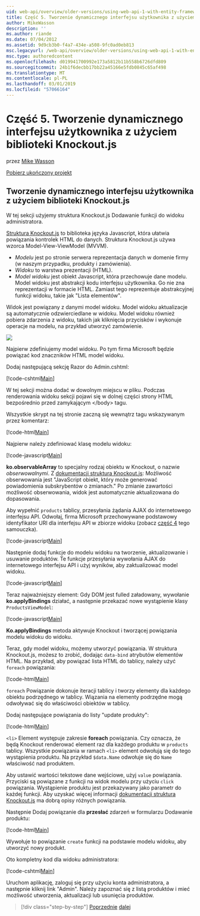 ```yaml
---
uid: web-api/overview/older-versions/using-web-api-1-with-entity-framework-5/using-web-api-with-entity-framework-part-5
title: Część 5. Tworzenie dynamicznego interfejsu użytkownika z użyciem Knockout.js | Dokumentacja firmy Microsoft
author: MikeWasson
description: ''
ms.author: riande
ms.date: 07/04/2012
ms.assetid: 9d9cb3b0-f4a7-434e-a508-9fc0ad0eb813
msc.legacyurl: /web-api/overview/older-versions/using-web-api-1-with-entity-framework-5/using-web-api-with-entity-framework-part-5
msc.type: authoredcontent
ms.openlocfilehash: d019941700992e173a5812b11b558b6726dfd809
ms.sourcegitcommit: 24b1f6decbb17bb22a45166e5fdb0845c65af498
ms.translationtype: MT
ms.contentlocale: pl-PL
ms.lasthandoff: 03/01/2019
ms.locfileid: "57066164"
---
```

<a name="part-5-creating-a-dynamic-ui-with-knockoutjs"></a>Część 5. Tworzenie dynamicznego interfejsu użytkownika z użyciem biblioteki Knockout.js
====================
przez [Mike Wasson](https://github.com/MikeWasson)

[Pobierz ukończony projekt](http://code.msdn.microsoft.com/ASP-NET-Web-API-with-afa30545)

## <a name="creating-a-dynamic-ui-with-knockoutjs"></a>Tworzenie dynamicznego interfejsu użytkownika z użyciem biblioteki Knockout.js

W tej sekcji użyjemy struktura Knockout.js Dodawanie funkcji do widoku administratora.

[Struktura Knockout.js](http://knockoutjs.com/) to biblioteka języka Javascript, która ułatwia powiązania kontrolek HTML do danych. Struktura Knockout.js używa wzorca Model-View-ViewModel (MVVM).

- *Modelu* jest po stronie serwera reprezentacja danych w domenie firmy (w naszym przypadku, produkty i zamówienia).
- *Widoku* to warstwa prezentacji (HTML).
- *Model widoku* jest obiekt Javascript, która przechowuje dane modelu. Model widoku jest abstrakcji kodu interfejsu użytkownika. Go nie zna reprezentacji w formacie HTML. Zamiast tego reprezentuje abstrakcyjnej funkcji widoku, takie jak "Lista elementów".

Widok jest powiązany z danymi model widoku. Model widoku aktualizacje są automatycznie odzwierciedlane w widoku. Model widoku również pobiera zdarzenia z widoku, takich jak kliknięcia przycisków i wykonuje operacje na modelu, na przykład utworzyć zamówienie.

![](using-web-api-with-entity-framework-part-5/_static/image1.png)

Najpierw zdefiniujemy model widoku. Po tym firma Microsoft będzie powiązać kod znaczników HTML model widoku.

Dodaj następującą sekcję Razor do Admin.cshtml:

[!code-cshtml[Main](using-web-api-with-entity-framework-part-5/samples/sample1.cshtml)]

W tej sekcji można dodać w dowolnym miejscu w pliku. Podczas renderowania widoku sekcji pojawi się w dolnej części strony HTML bezpośrednio przed zamykającym &lt;/body&gt; tagu.

Wszystkie skrypt na tej stronie zaczną się wewnątrz tagu wskazywanym przez komentarz:

[!code-html[Main](using-web-api-with-entity-framework-part-5/samples/sample2.html)]

Najpierw należy zdefiniować klasę modelu widoku:

[!code-javascript[Main](using-web-api-with-entity-framework-part-5/samples/sample3.js)]

**ko.observableArray** to specjalny rodzaj obiektu w Knockout, o nazwie *obserwowalnymi*. Z [dokumentacji struktura Knockout.js](http://knockoutjs.com/documentation/observables.html): Możliwość obserwowania jest "JavaScript obiekt, który może generować powiadomienia subskrybentów o zmianach." Po zmianie zawartości możliwość obserwowania, widok jest automatycznie aktualizowana do dopasowania.

Aby wypełnić `products` tablicy, przesyłania żądania AJAX do internetowego interfejsu API. Odwołaj, firma Microsoft przechowywane podstawowy identyfikator URI dla interfejsu API w zbiorze widoku (zobacz [część 4](using-web-api-with-entity-framework-part-4.md) tego samouczka).

[!code-javascript[Main](using-web-api-with-entity-framework-part-5/samples/sample4.js?highlight=5)]

Następnie dodaj funkcje do modelu widoku na tworzenie, aktualizowanie i usuwanie produktów. Te funkcje przesyłania wywołania AJAX do internetowego interfejsu API i użyj wyników, aby zaktualizować model widoku.

[!code-javascript[Main](using-web-api-with-entity-framework-part-5/samples/sample5.js?highlight=7)]

Teraz najważniejszy element: Gdy DOM jest fulled załadowany, wywołanie **ko.applyBindings** działać, a następnie przekazać nowe wystąpienie klasy `ProductsViewModel`:

[!code-javascript[Main](using-web-api-with-entity-framework-part-5/samples/sample6.js)]

**Ko.applyBindings** metoda aktywuje Knockout i tworzącej powiązania modelu widoku do widoku.

Teraz, gdy model widoku, możemy utworzyć powiązania. W struktura Knockout.js, możesz to zrobić, dodając `data-bind` atrybutów elementów HTML. Na przykład, aby powiązać lista HTML do tablicy, należy użyć `foreach` powiązania:

[!code-html[Main](using-web-api-with-entity-framework-part-5/samples/sample7.html?highlight=1)]

`foreach` Powiązanie dokonuje iteracji tablicy i tworzy elementy dla każdego obiektu podrzędnego w tablicy. Wiązania na elementy podrzędne mogą odwoływać się do właściwości obiektów w tablicy.

Dodaj następujące powiązania do listy "update produkty":

[!code-html[Main](using-web-api-with-entity-framework-part-5/samples/sample8.html)]

`<li>` Element występuje zakresie **foreach** powiązania. Czy oznacza, że będą Knockout renderować element raz dla każdego produktu w `products` tablicy. Wszystkie powiązania w ramach `<li>` element odwołują się do tego wystąpienia produktu. Na przykład `$data.Name` odwołuje się do `Name` właściwość nad produktem.

Aby ustawić wartości tekstowe dane wejściowe, użyj `value` powiązania. Przyciski są powiązane z funkcji na widok modelu przy użyciu `click` powiązania. Wystąpienie produktu jest przekazywany jako parametr do każdej funkcji. Aby uzyskać więcej informacji [dokumentacji struktura Knockout.js](http://knockoutjs.com/documentation/observables.html) ma dobrą opisy różnych powiązania.

Następnie Dodaj powiązanie dla **przesłać** zdarzeń w formularzu Dodawanie produktu:

[!code-html[Main](using-web-api-with-entity-framework-part-5/samples/sample9.html)]

Wywołuje to powiązanie `create` funkcji na podstawie modelu widoku, aby utworzyć nowy produkt.

Oto kompletny kod dla widoku administratora:

[!code-cshtml[Main](using-web-api-with-entity-framework-part-5/samples/sample10.cshtml)]

Uruchom aplikację, zaloguj się przy użyciu konta administratora, a następnie kliknij link "Admin". Należy zapoznać się z listą produktów i mieć możliwość utworzenia, aktualizacji lub usunięcia produktów.

> [!div class="step-by-step"]
> [Poprzednie](using-web-api-with-entity-framework-part-4.md)
> [dalej](using-web-api-with-entity-framework-part-6.md)
